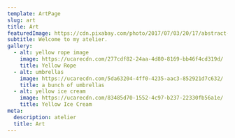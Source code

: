 ```yaml
---
template: ArtPage
slug: art
title: Art
featuredImage: https://cdn.pixabay.com/photo/2017/07/03/20/17/abstract-2468874_960_720.jpg
subtitle: Welcome to my atelier.
gallery:
  - alt: yellow rope image
    image: https://ucarecdn.com/277cdf82-24aa-4d80-8169-bb46f4cd319d/
    title: Yellow Rope
  - alt: umbrellas
    image: https://ucarecdn.com/5da63204-4ff0-4235-aac3-852921d7c632/
    title: a bunch of umbrellas
  - alt: yellow ice cream
    image: https://ucarecdn.com/83485d70-1552-4c97-b237-22330fb56a1e/
    title: Yellow Ice Cream
meta:
  description: atelier
  title: Art
---
```

